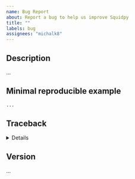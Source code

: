 ```yaml
---
name: Bug Report
about: Report a bug to help us improve Squidpy
title: ""
labels: bug
assignees: "michalk8"
---
```


## Description
<!-- Give a clear and concise description of the bug: -->
...

## Minimal reproducible example
<!-- Put an example code with which we can reproduce the bug: -->
```python
...
```

## Traceback
<!-- If applicable, replace `...` with an error traceback below: -->

<details>

```pytb
...
```

</details>

## Version
<!-- Output of squidpy.__version__ -->
...
